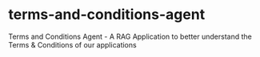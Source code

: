# terms-and-conditions-agent
Terms and Conditions Agent - A RAG Application to better understand the Terms &amp; Conditions of our applications
